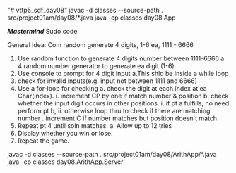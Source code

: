 "# vttp5_sdf_day08" 
javac -d classes --source-path . src/project01am/day08/*.java
java -cp classes day08.App

***Mastermind***
Sudo code

General idea: Com random generate 4 digits, 1-6 ea, 1111 - 6666 

1. Use random function to generate 4 digits number between 1111-6666
    a. 4 random number generator to generate ea digit (1-6).
2. Use console to prompt for 4 digit input
    a.This shld be inside a while loop
3. check for invalid inputs(e.g. input not between 1111 and 6666)
4. Use a for-loop for checking
    a. check the digit at each index at ea Char(index).
        i. increment CP by one if match number & position
    b. check whether the input digit occurs in other positions.
        i. if pt a fulfills, no need perform pt b,
        ii. otherwise loop thru to check if there are matching number
            . increment C if number matches but position doesn't match.
5. Repeat pt 4 until soln matches.
    a. Allow up to 12 tries
6. Display whether you win or lose.
7. Repeat the game.

javac -d classes --source-path . src/project01am/day08/ArithApp/*.java
java -cp classes day08.ArithApp.Server

